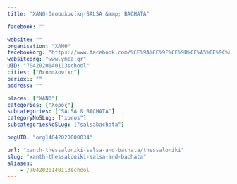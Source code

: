 ```yaml
---
title: "ΧΑΝΘ-Θεσσαλονίκη-SALSA &amp; BACHATA"

facebook: ""

website: ""
organisation: "ΧΑΝΘ"
facebookorg: "https://www.facebook.com/%CE%9A%CE%9F%CE%9B%CE%A5%CE%9C%CE%92%CE%97%CE%A4%CE%99%CE%9A%CE%9F-%CE%A7%CE%91%CE%9D%CE%98-158035910891406/"
websiteorg: "www.ymca.gr"
UID: "7042020140113school"
cities: ["Θεσσαλονίκη"]
perioxi: ""
address: ""

places: ["ΧΑΝΘ"]
categories: ["Χορός"]
subcategories: ["SALSA & BACHATA"]
categoryNoSLug: ["xoros"]
subcategoriesNoSLug: ["salsabachata"]

orgUID: "org14042020000034"

url: "xanth-thessaloniki-salsa-and-bachata/thessaloniki"
slug: "xanth-thessaloniki-salsa-and-bachata"
aliases:
    - /7042020140113school
---
```





